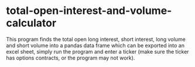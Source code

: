 # total-open-interest-and-volume-calculator
This program finds the total open long interest, short interest, long volume and short volume  into a pandas data frame which can be exported into an excel sheet, simply run the program and enter a ticker (make sure the ticker has options contracts, or the program may not work).
